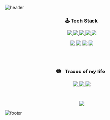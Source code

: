 
![header](https://capsule-render.vercel.app/api?text=Hyemin%20Park&animation=twinkling&fontColor=fff&type=waving&height=160&fontAlignY=30&fontSize=55)

<p>
  <h3  align="center">🕹&nbsp;Tech Stack&nbsp;</h3>
</p>

<p align="center">
    <!-- React -->
  <a href="https://2ham-s.tistory.com/">
    <img src="https://img.shields.io/badge/React-37BEFF?style=flat-square&logo=React&logoColor=white&Color=white"/>
    </a>
  <!-- java -->
  <a href="https://2ham-s.tistory.com/">
    <img src="https://img.shields.io/badge/Java-3955A3?style=flat-square&logo=java&logoColor=white"/>
    </a>
  <!-- javaScript -->
  <a href="https://2ham-s.tistory.com/">
    <img src="https://img.shields.io/badge/JavaScript-FF9900?style=flat-square&logo=javaScript&logoColor=white"/>
    </a>
    <!-- Jquery -->
  <a href="https://2ham-s.tistory.com/">
  <img src="https://img.shields.io/badge/Jquery-0769AD?style=flat-square&logo=Jquery&logoColor=white&Color=white"/>
    </a>
  <!-- css3 -->
  <a href="https://2ham-s.tistory.com/">
    <img src="https://img.shields.io/badge/CSS3-4285F4?style=flat-square&logo=CSS3&logoColor=white"/>
    </a>         
</p>

<p align="center">
<!-- SpringBoot -->
    <a href="https://2ham-s.tistory.com/">
      <img src="https://img.shields.io/badge/SpringBoot-6DB33F?style=flat-square&logo=Spring&logoColor=white"/>
      </a>
      <!-- MySQL -->
    <a href="https://2ham-s.tistory.com/">
      <img src="https://img.shields.io/badge/MySQL-0088FF?style=flat-square&logo=MySQL&logoColor=white"/>
      </a>
      <!-- Oracle -->
    <a href="https://2ham-s.tistory.com/">
      <img src="https://img.shields.io/badge/Oracle-FF4500?style=flat-square&logo=Oracle&logoColor=white"/>
      </a>
      <!-- Apache -->
      <a href="https://2ham-s.tistory.com/">
      <img src="https://img.shields.io/badge/Apache%20Tomcat-F9AB00?style=flat-square&logo=Apache%20Tomcat&logoColor=black&Text%20Color=white"/>
      </a>
  
<p>
    <br/>
    <br/>
</p>


<h3  align="center"> 📷 &nbsp; Traces of my life &nbsp; </h3>

<p align="center">
  <a href="https://2ham-s.tistory.com/">
    <img src="https://img.shields.io/badge/Tech%20Blog-11B48A?style=flat-square&logo=Vimeo&logoColor=white" />
  </a>

  <a href="http://poklu3.cafe24.com/developer.html">
    <img src="https://img.shields.io/badge/Portfolio-11B48A?style=flat-square&logo=The%20Conversation&logoColor=white" />
  </a>

  <a href="https://www.instagram.com/poklu265/">
    <img src="https://img.shields.io/badge/Instagram-E4405F?style=flat-square&logo=Instagram&logoColor=white" />
  </a>
</p>

<br/>  
<p align="center">
 <a href="https://hits.seeyoufarm.com"><img src="https://hits.seeyoufarm.com/api/count/incr/badge.svg?url=https%3A%2F%2Fgithub.com%2Fhyemin23%2Fhit-counter&count_bg=%23B377FF&title_bg=%23B479FF&icon=github.svg&icon_color=%23FBFBFB&title=visited+++%F0%9F%96%90+&edge_flat=false"/></a>
</p>

![footer](https://capsule-render.vercel.app/api?section=footer&height=160&&type=waving) 
